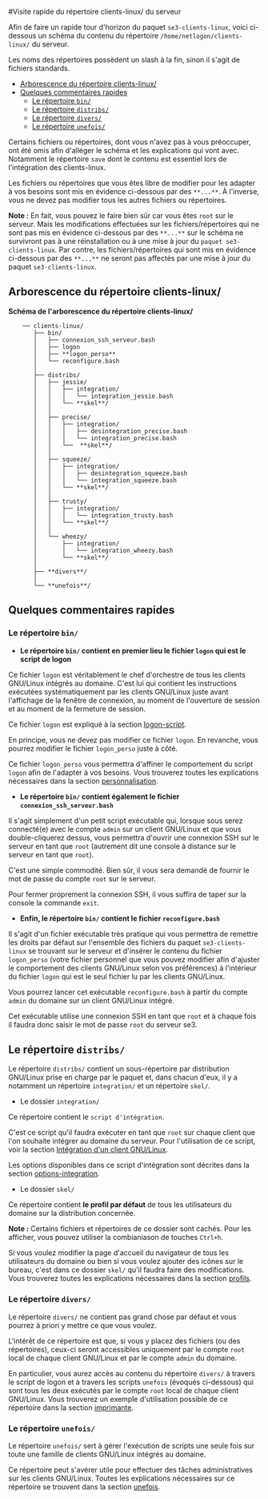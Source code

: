 #Visite rapide du répertoire clients-linux/ du serveur

Afin de faire un rapide tour d'horizon du paquet `se3-clients-linux`, voici ci-dessous un schéma du contenu du répertoire `/home/netlogon/clients-linux/` du serveur.

Les noms des répertoires possèdent un slash à la fin, sinon il s'agit de fichiers standards.

* [Arborescence du répertoire clients-linux/](#arborescence-du-r%C3%A9pertoire-clients-linux)
* [Quelques commentaires rapides](#quelques-commentaires-rapides)
    * [Le répertoire `bin/`](#le-r%C3%A9pertoire-bin)
    * [Le répertoire `distribs/`](#le-r%C3%A9pertoire-distribs)
    * [Le répertoire `divers/`](#le-r%C3%A9pertoire-divers)
    * [Le répertoire `unefois/`](#le-r%C3%A9pertoire-unefois)

Certains fichiers ou répertoires, dont vous n'avez pas à vous préoccuper, ont été omis afin d'alléger le schéma et les explications qui vont avec. Notamment le répertoire `save` dont le contenu est essentiel lors de l'intégration des clients-linux.

Les fichiers ou répertoires que vous êtes libre de modifier pour les adapter à vos besoins sont mis en évidence ci-dessous par des `**...**`. À l'inverse, vous ne devez pas modifier tous les autres fichiers ou répertoires.

**Note :** En fait, vous pouvez le faire bien sûr car vous êtes `root` sur le serveur. Mais les modifications effectuées sur les fichiers/répertoires qui ne sont pas mis en évidence ci-dessous par des `**...**` sur le schéma ne survivront pas à une réinstallation ou à une mise à jour du `paquet se3-clients-linux`. Par contre, les fichiers/répertoires qui sont mis en évidence ci-dessous par des `**...**` ne seront pas affectés par une mise à jour du paquet `se3-clients-linux`.


## Arborescence du répertoire clients-linux/

**Schéma de l'arborescence du répertoire clients-linux/**
```
    ── clients-linux/
       ├── bin/
       │   ├── connexion_ssh_serveur.bash
       │   ├── logon
       │   ├── **logon_perso**
       │   └── reconfigure.bash
       │
       ├── distribs/
       │   ├── jessie/
       │   │   ├── integration/
       │   │   │   └── integration_jessie.bash
       │   │   └── **skel**/
       │   │
       │   ├── precise/
       │   │   ├── integration/
       │   │   │   ├── desintegration_precise.bash
       │   │   │   └── integration_precise.bash
       │   │   └──  **skel**/
       │   │
       │   ├── squeeze/
       │   │   ├── integration/
       │   │   │   ├── desintegration_squeeze.bash
       │   │   │   └── integration_squeeze.bash
       │   │   └── **skel**/
       │   │
       │   ├── trusty/
       │   │   ├── integration/
       │   │   │   └── integration_trusty.bash
       │   │   └── **skel**/
       │   │
       │   └── wheezy/
       │       ├── integration/
       │       │   └── integration_wheezy.bash
       │       └── **skel**/
       │
       ├── **divers**/
       │
       └── **unefois**/
```


## Quelques commentaires rapides


### Le répertoire `bin/`

* **Le répertoire `bin/` contient en premier lieu le fichier `logon` qui est le script de logon**

Ce fichier `logon` est véritablement le chef d'orchestre de tous les clients GNU/Linux intégrés au domaine. C'est lui qui contient les instructions exécutées systématiquement par les clients GNU/Linux juste avant l'affichage de la fenêtre de connexion, au moment de l'ouverture de session et au moment de la fermeture de session.

Ce fichier `logon` est expliqué à la section [logon-script](script_logon.md).

En principe, vous ne devez pas modifier ce fichier `logon`. En revanche, vous pourrez modifier le fichier `logon_perso` juste à côté.

Ce fichier `logon_perso` vous permettra d'affiner le comportement du script `logon` afin de l'adapter à vos besoins. Vous trouverez toutes les explications nécessaires dans la section [personnalisation](script_logon.md#personnaliser-le-script-de-logon).

* **Le répertoire `bin/` contient également le fichier `connexion_ssh_serveur.bash`**

Il s'agit simplement d'un petit script exécutable qui, lorsque sous serez connecté(e) avec le compte `admin` sur un client GNU/Linux et que vous double-cliquerez dessus, vous permettra d'ouvrir une connexion SSH sur le serveur en tant que `root` (autrement dit une console à distance sur le serveur en tant que `root`).

C'est une simple commodité. Bien sûr, il vous sera demandé de fournir le mot de passe du compte `root` sur le serveur.

Pour fermer proprement la connexion SSH, il vous suffira de taper sur la console la commande `exit`.

* **Enfin, le répertoire `bin/` contient le fichier `reconfigure.bash`**

Il s'agit d'un fichier exécutable très pratique qui vous permettra de remettre les droits par défaut sur l'ensemble des fichiers du paquet `se3-clients-linux` se trouvant sur le serveur et d'insérer le contenu du fichier `logon_perso` (votre fichier personnel que vous pouvez modifier afin d'ajuster le comportement des clients GNU/Linux selon vos préférences) à l'intérieur du fichier `logon` qui est le seul fichier lu par les clients GNU/Linux.

Vous pourrez lancer cet exécutable `reconfigure.bash` à partir du compte `admin` du domaine sur un client GNU/Linux intégré.

Cet exécutable utilise une connexion SSH en tant que `root` et à chaque fois il faudra donc saisir le mot de passe `root` du serveur se3.


## Le répertoire `distribs/`

Le répertoire `distribs/` contient un sous-répertoire par distribution GNU/Linux prise en charge par le paquet et, dans chacun d'eux, il y a notamment un répertoire `integration/` et un répertoire `skel/`.

* Le dossier `integration/`

Ce répertoire contient le `script d'intégration`.

C'est ce script qu'il faudra exécuter en tant que `root` sur chaque client que l'on souhaite intégrer au domaine du serveur. Pour l'utilisation de ce script, voir la section [Intégration d'un client GNU/Linux](impatients.md#intégration-dun-client-gnulinux).

Les options disponibles dans ce script d'intégration sont décrites dans la section [options-integration](options_scripts.md).

* Le dossier `skel/`

Ce répertoire contient **le profil par défaut** de tous les utilisateurs du domaine sur la distribution concernée.

**Note :** Certains fichiers et répertoires de ce dossier sont cachés. Pour les afficher, vous pouvez utiliser la combianiason de touches `Ctrl+h`.

Si vous voulez modifier la page d'accueil du navigateur de tous les utilisateurs du domaine ou bien si vous voulez ajouter des icônes sur le bureau, c'est dans ce dossier `skel/` qu'il faudra faire des modifications. Vous trouverez toutes les explications nécessaires dans la section [profils](gestion_profils.md).


### Le répertoire `divers/`

Le répertoire `divers/` ne contient pas grand chose par défaut et vous pourrez à priori y mettre ce que vous voulez.

L'intérêt de ce répertoire est que, si vous y placez des fichiers (ou des répertoires), ceux-ci seront accessibles uniquement par le compte `root` local de chaque client GNU/Linux et par le compte `admin` du domaine.

En particulier, vous aurez accès au contenu du répertoire `divers/` à travers le script de logon et à travers les scripts `unefois` (évoqués ci-dessous) qui sont tous les deux exécutés par le compte `root` local de chaque client GNU/Linux. Vous trouverez un exemple d'utilisation possible de ce répertoire dans la section [imprimante](imprimantes.md).


### Le répertoire `unefois/`

Le répertoire `unefois/` sert à gérer l'exécution de scripts une seule fois sur toute une famille de clients GNU/Linux intégrés au domaine.

Ce répertoire peut s'avérer utile pour effectuer des tâches administratives sur les clients GNU/Linux. Toutes les explications nécessaires sur ce répertoire se trouvent dans la section [unefois](repertoire_unefois.md).

